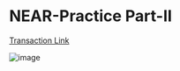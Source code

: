 # NEAR-Practice Part-II

[Transaction Link](https://explorer.testnet.near.org/transactions/96CfAfkvApbsAmvM8mnT4sJkK3y34Ju2iHoGAFzcZXUV)

![image](https://user-images.githubusercontent.com/99766307/163202229-c7cef221-bc42-4ff8-8eac-c054278d8831.png)

